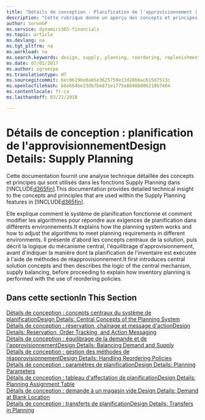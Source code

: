```yaml
---
title: "Détails de conception - Planification de l'approvisionnement | Microsoft Docs"
description: "Cette rubrique donne un aperçu des concepts et principes qui sont utilisés avec les fonctionnalités de planification de l'approvisionnement dans Finance and Operations, Business edition."
author: SorenGP
ms.service: dynamics365-financials
ms.topic: article
ms.devlang: na
ms.tgt_pltfrm: na
ms.workload: na
ms.search.keywords: design, supply, planning, reordering, replenishment
ms.date: 07/01/2017
ms.author: sgroespe
ms.translationtype: HT
ms.sourcegitcommit: bec0619be0a65e3625759e13d2866ac615d7513c
ms.openlocfilehash: b8e664be23db7be871e1775a8b98b006218b7404
ms.contentlocale: fr-ca
ms.lasthandoff: 03/22/2018

---
```

# <a name="design-details-supply-planning"></a><span data-ttu-id="fbfd3-103">Détails de conception : planification de l'approvisionnement</span><span class="sxs-lookup"><span data-stu-id="fbfd3-103">Design Details: Supply Planning</span></span>
<span data-ttu-id="fbfd3-104">Cette documentation fournit une analyse technique détaillée des concepts et principes qui sont utilisés dans les fonctions Supply Planning dans [!INCLUDE[d365fin](includes/d365fin_md.md)].</span><span class="sxs-lookup"><span data-stu-id="fbfd3-104">This documentation provides detailed technical insight to the concepts and principles that are used within the Supply Planning features in [!INCLUDE[d365fin](includes/d365fin_md.md)].</span></span>  

<span data-ttu-id="fbfd3-105">Elle explique comment le système de planification fonctionne et comment modifier les algorithmes pour répondre aux exigences de planification dans différents environnements.</span><span class="sxs-lookup"><span data-stu-id="fbfd3-105">It explains how the planning system works and how to adjust the algorithms to meet planning requirements in different environments.</span></span> <span data-ttu-id="fbfd3-106">Il présente d'abord les concepts centraux de la solution, puis décrit la logique du mécanisme central, l'équilibrage d'approvisionnement, avant d'indiquer la manière dont la planification de l'inventaire est exécutée à l'aide de méthodes de réapprovisionnement.</span><span class="sxs-lookup"><span data-stu-id="fbfd3-106">It first introduces central solution concepts and then describes the logic of the central mechanism, supply balancing, before proceeding to explain how inventory planning is performed with the use of reordering policies.</span></span>  

## <a name="in-this-section"></a><span data-ttu-id="fbfd3-107">Dans cette section</span><span class="sxs-lookup"><span data-stu-id="fbfd3-107">In This Section</span></span>  
[<span data-ttu-id="fbfd3-108">Détails de conception : concepts centraux du système de planification</span><span class="sxs-lookup"><span data-stu-id="fbfd3-108">Design Details: Central Concepts of the Planning System</span></span>](design-details-central-concepts-of-the-planning-system.md)  
[<span data-ttu-id="fbfd3-109">Détails de conception : réservation, chaînage et message d'action</span><span class="sxs-lookup"><span data-stu-id="fbfd3-109">Design Details: Reservation, Order Tracking, and Action Messaging</span></span>](design-details-reservation-order-tracking-and-action-messaging.md)  
[<span data-ttu-id="fbfd3-110">Détails de conception : équilibrage de la demande et de l'approvisionnement</span><span class="sxs-lookup"><span data-stu-id="fbfd3-110">Design Details: Balancing Demand and Supply</span></span>](design-details-balancing-demand-and-supply.md)  
[<span data-ttu-id="fbfd3-111">Détails de conception : gestion des méthodes de réapprovisionnement</span><span class="sxs-lookup"><span data-stu-id="fbfd3-111">Design Details: Handling Reordering Policies</span></span>](design-details-handling-reordering-policies.md)  
[<span data-ttu-id="fbfd3-112">Détails de conception : paramètres de planification</span><span class="sxs-lookup"><span data-stu-id="fbfd3-112">Design Details: Planning Parameters</span></span>](design-details-planning-parameters.md)  
[<span data-ttu-id="fbfd3-113">Détails de conception : tableau d'affectation de planification</span><span class="sxs-lookup"><span data-stu-id="fbfd3-113">Design Details: Planning Assignment Table</span></span>](design-details-planning-assignment-table.md)  
[<span data-ttu-id="fbfd3-114">Détails de conception : demande à un magasin vide.</span><span class="sxs-lookup"><span data-stu-id="fbfd3-114">Design Details: Demand at Blank Location</span></span>](design-details-demand-at-blank-location.md)  
[<span data-ttu-id="fbfd3-115">Détails de conception : transferts de planification</span><span class="sxs-lookup"><span data-stu-id="fbfd3-115">Design Details: Transfers in Planning</span></span>](design-details-transfers-in-planning.md)

